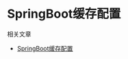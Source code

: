 # SpringBoot缓存配置

相关文章  

* [SpringBoot缓存配置](https://www.zhyea.com/2019/08/25/springboot-base-using-cache.html)